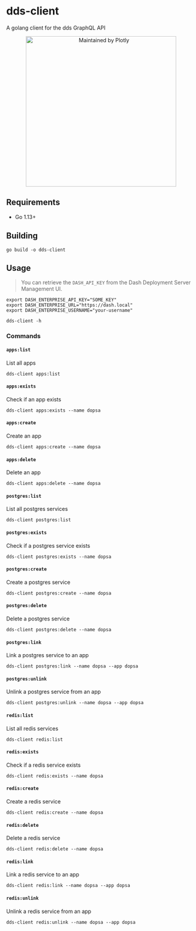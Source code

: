 # dds-client

A golang client for the dds GraphQL API

<div align="center">
  <a href="https://dash.plotly.com/project-maintenance">
    <img src="https://dash.plotly.com/assets/images/maintained-by-plotly.png" width="400px" alt="Maintained by Plotly">
  </a>
</div>


## Requirements

- Go 1.13+

## Building

```shell
go build -o dds-client
```

## Usage

> You can retrieve the `DASH_API_KEY` from the Dash Deployment Server Management UI.

```shell
export DASH_ENTERPRISE_API_KEY="SOME_KEY"
export DASH_ENTERPRISE_URL="https://dash.local"
export DASH_ENTERPRISE_USERNAME="your-username"

dds-client -h
```


### Commands

#### `apps:list`

List all apps

```shell
dds-client apps:list
```

#### `apps:exists`

Check if an app exists

```shell
dds-client apps:exists --name dopsa
```

#### `apps:create`

Create an app

```shell
dds-client apps:create --name dopsa
```

#### `apps:delete`

Delete an app

```shell
dds-client apps:delete --name dopsa
```

#### `postgres:list`

List all postgres services

```shell
dds-client postgres:list
```

#### `postgres:exists`

Check if a postgres service exists

```shell
dds-client postgres:exists --name dopsa
```

#### `postgres:create`

Create a postgres service

```shell
dds-client postgres:create --name dopsa
```

#### `postgres:delete`

Delete a postgres service

```shell
dds-client postgres:delete --name dopsa
```

#### `postgres:link`

Link a postgres service to an app

```shell
dds-client postgres:link --name dopsa --app dopsa
```

#### `postgres:unlink`

Unlink a postgres service from an app

```shell
dds-client postgres:unlink --name dopsa --app dopsa
```

#### `redis:list`

List all redis services

```shell
dds-client redis:list
```

#### `redis:exists`

Check if a redis service exists

```shell
dds-client redis:exists --name dopsa
```

#### `redis:create`

Create a redis service

```shell
dds-client redis:create --name dopsa
```

#### `redis:delete`

Delete a redis service

```shell
dds-client redis:delete --name dopsa
```

#### `redis:link`

Link a redis service to an app

```shell
dds-client redis:link --name dopsa --app dopsa
```

#### `redis:unlink`

Unlink a redis service from an app

```shell
dds-client redis:unlink --name dopsa --app dopsa
```

